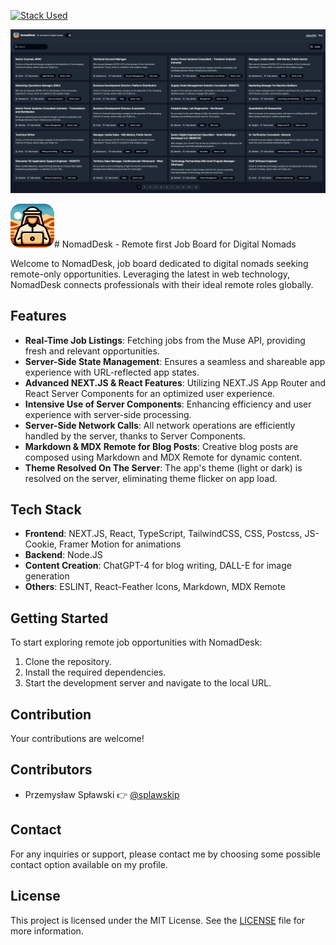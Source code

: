 [![Stack Used](https://skillicons.dev/icons?i=vercel,github,git,nextjs,react,ts,js,tailwind,html,css,md)](https://skillicons.dev)

![NomadDesk Preview Image](./public/preview-image.webp)

![NomadDesk Logo](./public/logo.webp)# NomadDesk - Remote first Job Board for Digital Nomads

Welcome to NomadDesk, job board dedicated to digital nomads seeking remote-only opportunities. Leveraging the latest in web technology, NomadDesk connects professionals with their ideal remote roles globally.

## Features
- **Real-Time Job Listings**: Fetching jobs from the Muse API, providing fresh and relevant opportunities.
- **Server-Side State Management**: Ensures a seamless and shareable app experience with URL-reflected app states.
- **Advanced NEXT.JS & React Features**: Utilizing NEXT.JS App Router and React Server Components for an optimized user experience.
- **Intensive Use of Server Components**: Enhancing efficiency and user experience with server-side processing.
- **Server-Side Network Calls**: All network operations are efficiently handled by the server, thanks to Server Components.
- **Markdown & MDX Remote for Blog Posts**: Creative blog posts are composed using Markdown and MDX Remote for dynamic content.
- **Theme Resolved On The Server**: The app's theme (light or dark) is resolved on the server, eliminating theme flicker on app load.

## Tech Stack
- **Frontend**: NEXT.JS, React, TypeScript, TailwindCSS, CSS, Postcss, JS-Cookie, Framer Motion for animations
- **Backend**: Node.JS
- **Content Creation**: ChatGPT-4 for blog writing, DALL-E for image generation
- **Others**: ESLINT, React-Feather Icons, Markdown, MDX Remote

## Getting Started
To start exploring remote job opportunities with NomadDesk:
1. Clone the repository.
2. Install the required dependencies.
3. Start the development server and navigate to the local URL.

## Contribution
Your contributions are welcome!

## Contributors

- Przemysław Spławski 👉 [@splawskip](https://github.com/splawskip)

## Contact

For any inquiries or support, please contact me by choosing some possible contact option available on my profile.

## License

This project is licensed under the MIT License. See the [LICENSE](https://github.com/splawskip/NomadDesk/blob/main/LICENSE) file for more information.
